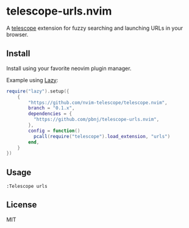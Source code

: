 # telescope-urls.nvim

A [telescope](https://github.com/nvim-telescope/telescope.nvim) extension for
fuzzy searching and launching URLs in your browser.

## Install

Install using your favorite neovim plugin manager.

Example using [Lazy](https://github.com/folke/lazy.nvim):

```lua
require("lazy").setup({
    {
        "https://github.com/nvim-telescope/telescope.nvim",
        branch = "0.1.x",
        dependencies = {
          "https://github.com/pbnj/telescope-urls.nvim",
        },
        config = function()
          pcall(require("telescope").load_extension, "urls")
        end,
    }
})
```

## Usage

`:Telescope urls`

## License

MIT
